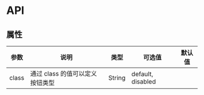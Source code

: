 

# API

## 属性

| 参数 | 说明 | 类型 | 可选值 | 默认值 |
| ------ | --------- | -------- | ------ | ------ |
|  class | 通过 class 的值可以定义按钮类型 | String |  default, disabled | |
